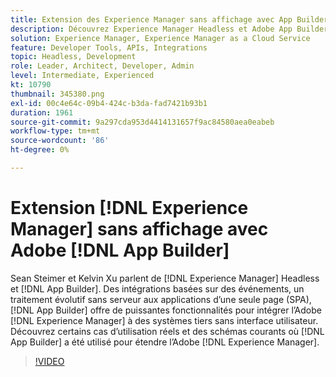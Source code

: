 ```yaml
---
title: Extension des Experience Manager sans affichage avec App Builder
description: Découvrez Experience Manager Headless et Adobe App Builder. Intégrez l’AEM à des systèmes tiers, depuis les intégrations basées sur des événements, le traitement évolutif sans serveur jusqu’aux applications d’une seule page (SPA).
solution: Experience Manager, Experience Manager as a Cloud Service
feature: Developer Tools, APIs, Integrations
topic: Headless, Development
role: Leader, Architect, Developer, Admin
level: Intermediate, Experienced
kt: 10790
thumbnail: 345380.png
exl-id: 00c4e64c-09b4-424c-b3da-fad7421b93b1
duration: 1961
source-git-commit: 9a297cda953d4414131657f9ac84580aea0eabeb
workflow-type: tm+mt
source-wordcount: '86'
ht-degree: 0%

---
```


# Extension [!DNL Experience Manager] sans affichage avec Adobe [!DNL App Builder]

Sean Steimer et Kelvin Xu parlent de [!DNL Experience Manager] Headless et [!DNL App Builder]. Des intégrations basées sur des événements, un traitement évolutif sans serveur aux applications d’une seule page (SPA), [!DNL App Builder] offre de puissantes fonctionnalités pour intégrer l’Adobe [!DNL Experience Manager] à des systèmes tiers sans interface utilisateur. Découvrez certains cas d’utilisation réels et des schémas courants où [!DNL App Builder] a été utilisé pour étendre l’Adobe [!DNL Experience Manager].

>[!VIDEO](https://video.tv.adobe.com/v/345380/?quality=12&learn=on)

